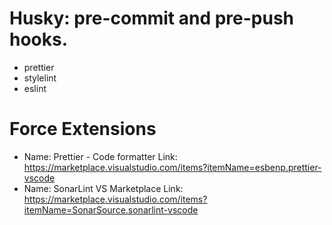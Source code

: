 # Husky: pre-commit and pre-push hooks.

- prettier
- stylelint
- eslint

# Force Extensions

- Name: Prettier - Code formatter
  Link: https://marketplace.visualstudio.com/items?itemName=esbenp.prettier-vscode
- Name: SonarLint
  VS Marketplace Link: https://marketplace.visualstudio.com/items?itemName=SonarSource.sonarlint-vscode
